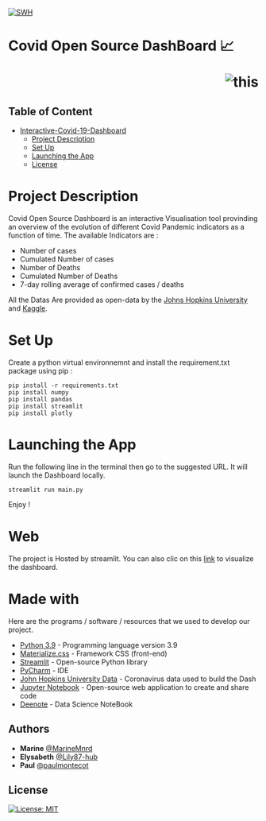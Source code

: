 [![SWH](https://archive.softwareheritage.org/badge/swh:1:dir:2bc38c6287a8fcc88daa9de467006b0fa00a9233/)](https://archive.softwareheritage.org/swh:1:dir:2bc38c6287a8fcc88daa9de467006b0fa00a9233;origin=https://github.com/marinemnrd/Covid_Dash_OpenSource.git;visit=swh:1:snp:a80e358a9385105e7e665d652280d97e4b5c2072;anchor=swh:1:rev:f55e028537102fb0004e136b7f7767f7492c7d18)


# Covid Open Source DashBoard 📈  <p style='text-align: right;'> ![this](https://coronavirus.jhu.edu/static/media/jhu-logo-white-horizontal.68872b26.svg) </p>


Table of Content
-----------------
* [Interactive-Covid-19-Dashboard](#Interactive-Covid-19-Dashboard)
  * [Project Description](#Project-Description)
  * [Set Up](#Set-Up)
  * [Launching the App](#Launching-the-App)
  * [License](#License)

# Project Description

Covid Open Source Dashboard is an interactive Visualisation tool provinding an overview of the evolution of different Covid Pandemic indicators as a function of time. The available Indicators are : 
- Number of cases
- Cumulated Number of cases
- Number of Deaths 
- Cumulated Number of Deaths
- 7-day rolling average of confirmed cases / deaths

All the Datas Are provided as open-data by the [Johns Hopkins University](https://github.com/CSSEGISandData/COVID-19) and [Kaggle](https://www.kaggle.com/tanuprabhu/population-by-country-2020).

 # Set Up 
 
Create a python virtual environnemnt and install the requirement.txt package using pip :

```
pip install -r requirements.txt
pip install numpy
pip install pandas
pip install streamlit
pip install plotly

```

# Launching the App

Run the following line in the terminal then go to the suggested URL. It will launch the Dashboard locally.

```
streamlit run main.py
```
Enjoy ! 

# Web 

The project is Hosted by streamlit.
You can also clic on this [link](link) to visualize the dashboard.

# Made with

Here are the programs / software / resources that we used to develop our project.

* [Python 3.9](https://www.python.org/) - Programming language version 3.9
* [Materialize.css](http://materializecss.com) - Framework CSS (front-end)
* [Streamlit](https://streamlit.io/) - Open-source Python library 
* [PyCharm](https://www.jetbrains.com/fr-fr/pycharm/) - IDE
* [John Hopkins University Data](https://coronavirus.jhu.edu/map.html) - Coronavirus data used to build the Dash
* [Jupyter Notebook](https://jupyter.org/) - Open-source web application to create and share code
* [Deenote](https://deepnote.com/project/CovidDashOpenSource-vWDQOttkRneLrrNERsUCUg/%2Fnotebook.ipynb) - Data Science NoteBook

## Authors

* **Marine** [@MarineMnrd](https://github.com/marinemnrd)
* **Elysabeth** [@Lily87-hub](https://github.com/Lily87-hub)
* **Paul** [@paulmontecot](https://github.com/paulmontecot)

## License

[![License: MIT](https://img.shields.io/badge/License-MIT-yellow.svg)](https://opensource.org/licenses/MIT)



